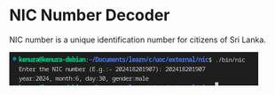 # NIC Number Decoder

NIC number is a unique identification number for citizens of Sri Lanka.

<img src="./images/output.png">
